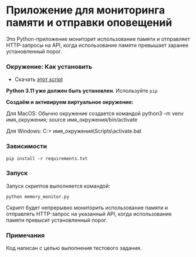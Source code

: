 # Приложение для мониторинга памяти и отправки оповещений

Это Python-приложение мониторит использование памяти и отправляет HTTP-запросы на API, когда использование памяти превышает заранее установленный порог.

### Окружение: Как установить

* Скачать [этот script](https://github.com/qqJonni/memory_monitor.git)

**Python 3.11 уже должен быть установлен**. 
Используйте `pip`

**Создаём и активируем виртуальное окружение:**

Для MacOS: Обычно окружение создается командой python3 -m venv имя_окружения; source имя_окружения/bin/activate

Для Windows: C:\> имя_окружения\Scripts\activate.bat


### Зависимости
```properties
pip install -r requirements.txt
```

### Запуск

Запуск скриптов выполняется командой:
```properties
python memory_monitor.py
```
Скрипт будет непрерывно мониторить использование памяти и отправлять HTTP-запрос на указанный API, когда использование памяти превысит установленный порог.

### Примечания

Код написан с целью выполнения тестового задания.
